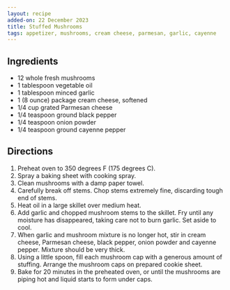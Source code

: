 ```yaml
---
layout: recipe
added-on: 22 December 2023
title: Stuffed Mushrooms
tags: appetizer, mushrooms, cream cheese, parmesan, garlic, cayenne
---
```


## Ingredients

- 12 whole fresh mushrooms
- 1 tablespoon vegetable oil
- 1 tablespoon minced garlic
- 1 (8 ounce) package cream cheese, softened
- 1/4 cup grated Parmesan cheese
- 1/4 teaspoon ground black pepper
- 1/4 teaspoon onion powder
- 1/4 teaspoon ground cayenne pepper

## Directions

1. Preheat oven to 350 degrees F (175 degrees C).
2. Spray a baking sheet with cooking spray.
3. Clean mushrooms with a damp paper towel.
4. Carefully break off stems. Chop stems extremely fine, discarding tough end of stems.
5. Heat oil in a large skillet over medium heat.
6. Add garlic and chopped mushroom stems to the skillet. Fry until any moisture has disappeared, taking care not to burn garlic. Set aside to cool.
7. When garlic and mushroom mixture is no longer hot, stir in cream cheese, Parmesan cheese, black pepper, onion powder and cayenne pepper. Mixture should be very thick.
8. Using a little spoon, fill each mushroom cap with a generous amount of stuffing. Arrange the mushroom caps on prepared cookie sheet.
9. Bake for 20 minutes in the preheated oven, or until the mushrooms are piping hot and liquid starts to form under caps.
